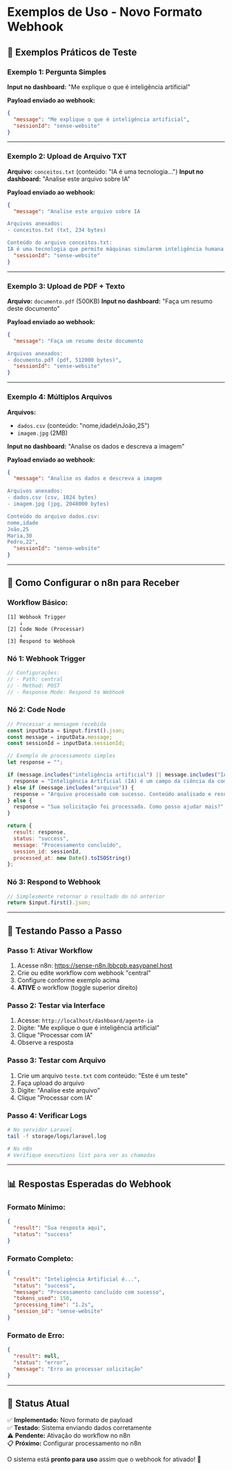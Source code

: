 # Exemplos de Uso - Novo Formato Webhook

## 🧪 **Exemplos Práticos de Teste**

### **Exemplo 1: Pergunta Simples**
**Input no dashboard:** "Me explique o que é inteligência artificial"

**Payload enviado ao webhook:**
```json
{
  "message": "Me explique o que é inteligência artificial",
  "sessionId": "sense-website"
}
```

---

### **Exemplo 2: Upload de Arquivo TXT**
**Arquivo:** `conceitos.txt` (conteúdo: "IA é uma tecnologia...")
**Input no dashboard:** "Analise este arquivo sobre IA"

**Payload enviado ao webhook:**
```json
{
  "message": "Analise este arquivo sobre IA

Arquivos anexados:
- conceitos.txt (txt, 234 bytes)

Conteúdo do arquivo conceitos.txt:
IA é uma tecnologia que permite máquinas simularem inteligência humana...",
  "sessionId": "sense-website"
}
```

---

### **Exemplo 3: Upload de PDF + Texto**
**Arquivo:** `documento.pdf` (500KB)
**Input no dashboard:** "Faça um resumo deste documento"

**Payload enviado ao webhook:**
```json
{
  "message": "Faça um resumo deste documento

Arquivos anexados:
- documento.pdf (pdf, 512000 bytes)",
  "sessionId": "sense-website"
}
```

---

### **Exemplo 4: Múltiplos Arquivos**
**Arquivos:** 
- `dados.csv` (conteúdo: "nome,idade\nJoão,25")
- `imagem.jpg` (2MB)

**Input no dashboard:** "Analise os dados e descreva a imagem"

**Payload enviado ao webhook:**
```json
{
  "message": "Analise os dados e descreva a imagem

Arquivos anexados:
- dados.csv (csv, 1024 bytes)
- imagem.jpg (jpg, 2048000 bytes)

Conteúdo do arquivo dados.csv:
nome,idade
João,25
Maria,30
Pedro,22",
  "sessionId": "sense-website"
}
```

---

## 🔧 **Como Configurar o n8n para Receber**

### **Workflow Básico:**

```
[1] Webhook Trigger
    ↓
[2] Code Node (Processar)
    ↓
[3] Respond to Webhook
```

### **Nó 1: Webhook Trigger**
```javascript
// Configurações:
// - Path: central
// - Method: POST
// - Response Mode: Respond to Webhook
```

### **Nó 2: Code Node**
```javascript
// Processar a mensagem recebida
const inputData = $input.first().json;
const message = inputData.message;
const sessionId = inputData.sessionId;

// Exemplo de processamento simples
let response = "";

if (message.includes("inteligência artificial") || message.includes("IA")) {
  response = "Inteligência Artificial (IA) é um campo da ciência da computação que se concentra na criação de sistemas capazes de realizar tarefas que normalmente requerem inteligência humana.";
} else if (message.includes("arquivo")) {
  response = "Arquivo processado com sucesso. Conteúdo analisado e resumo gerado.";
} else {
  response = "Sua solicitação foi processada. Como posso ajudar mais?";
}

return {
  result: response,
  status: "success",
  message: "Processamento concluído",
  session_id: sessionId,
  processed_at: new Date().toISOString()
};
```

### **Nó 3: Respond to Webhook**
```javascript
// Simplesmente retornar o resultado do nó anterior
return $input.first().json;
```

---

## 🧪 **Testando Passo a Passo**

### **Passo 1: Ativar Workflow**
1. Acesse n8n: https://sense-n8n.lbbcpb.easypanel.host
2. Crie ou edite workflow com webhook "central"
3. Configure conforme exemplo acima
4. **ATIVE** o workflow (toggle superior direito)

### **Passo 2: Testar via Interface**
1. Acesse: `http://localhost/dashboard/agente-ia`
2. Digite: "Me explique o que é inteligência artificial"
3. Clique "Processar com IA"
4. Observe a resposta

### **Passo 3: Testar com Arquivo**
1. Crie um arquivo `teste.txt` com conteúdo: "Este é um teste"
2. Faça upload do arquivo
3. Digite: "Analise este arquivo"
4. Clique "Processar com IA"

### **Passo 4: Verificar Logs**
```bash
# No servidor Laravel
tail -f storage/logs/laravel.log

# No n8n
# Verifique executions list para ver as chamadas
```

---

## 📊 **Respostas Esperadas do Webhook**

### **Formato Mínimo:**
```json
{
  "result": "Sua resposta aqui",
  "status": "success"
}
```

### **Formato Completo:**
```json
{
  "result": "Inteligência Artificial é...",
  "status": "success",
  "message": "Processamento concluído com sucesso",
  "tokens_used": 150,
  "processing_time": "1.2s",
  "session_id": "sense-website"
}
```

### **Formato de Erro:**
```json
{
  "result": null,
  "status": "error",
  "message": "Erro ao processar solicitação"
}
```

---

## 🚀 **Status Atual**

✅ **Implementado:** Novo formato de payload  
✅ **Testado:** Sistema enviando dados corretamente  
⚠️ **Pendente:** Ativação do workflow no n8n  
📋 **Próximo:** Configurar processamento no n8n  

O sistema está **pronto para uso** assim que o webhook for ativado! 🎯